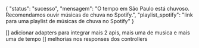 {
  "status": "sucesso",
  "mensagem": "O tempo em São Paulo está chuvoso. Recomendamos ouvir músicas de chuva no Spotify.",
  "playlist_spotify": "link para uma playlist de músicas de chuva no Spotify"
}

[] adicionar adapters para integrar mais 2 apis, mais uma de musica e mais uma de tempo
[] melhorias nos responses dos controllers